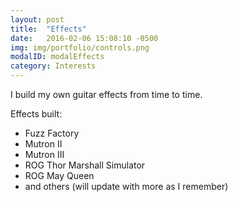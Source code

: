 ```yaml
---
layout: post
title:  "Effects"
date:   2016-02-06 15:08:10 -0500
img: img/portfolio/controls.png
modalID: modalEffects
category: Interests
---
```

I build my own guitar effects from time to time.

Effects built:

* Fuzz Factory
* Mutron II
* Mutron III
* ROG Thor Marshall Simulator
* ROG May Queen
* and others (will update with more as I remember)
